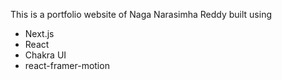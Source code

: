 This is a portfolio website of Naga Narasimha Reddy
built using

- Next.js
- React
- Chakra UI
- react-framer-motion
